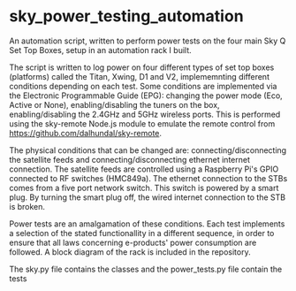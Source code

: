 # sky_power_testing_automation
An automation script, written to perform power tests on the four main Sky Q Set Top Boxes, setup in an automation rack I built.

The script is written to log power on four different types of set top boxes (platforms) called the Titan, Xwing, D1 and V2, implememnting different conditions depending on each test. Some conditions are implemented via the Electronic Programmable Guide (EPG): changing the power mode (Eco, Active or None), enabling/disabling the tuners on the box, enabling/disabling the 2.4GHz and 5GHz wireless ports. This is performed using the sky-remote Node.js module to emulate the remote control from https://github.com/dalhundal/sky-remote.

The physical conditions that can be changed are: connecting/disconnecting the satellite feeds and connecting/disconnecting ethernet internet connection. The satellite feeds are controlled using a Raspberry Pi's GPIO connected to RF switches (HMC849a). The ethernet connection to the STBs comes from a five port network switch. This switch is powered by a smart plug. By turning the smart plug off, the wired internet connection to the STB is broken.

Power tests are an amalgamation of these conditions. Each test implements a selection of the stated functionallity in a different sequence, in order to ensure that all laws concerning e-products' power consumption are followed. A block diagram of the rack is included in the repository.

The sky.py file contains the classes and the power_tests.py file contain the tests
